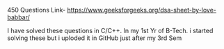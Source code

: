 450 Questions 
Link- https://www.geeksforgeeks.org/dsa-sheet-by-love-babbar/

I have solved these questions in C/C++.
In my 1st Yr of B-Tech. i started solving these but i uploded it in GitHub just after my 3rd Sem  

